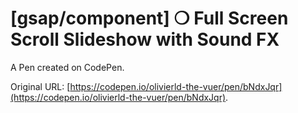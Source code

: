 # [gsap/component] ❍ Full Screen Scroll Slideshow with Sound FX

A Pen created on CodePen.

Original URL: [https://codepen.io/olivierld-the-vuer/pen/bNdxJqr](https://codepen.io/olivierld-the-vuer/pen/bNdxJqr).

